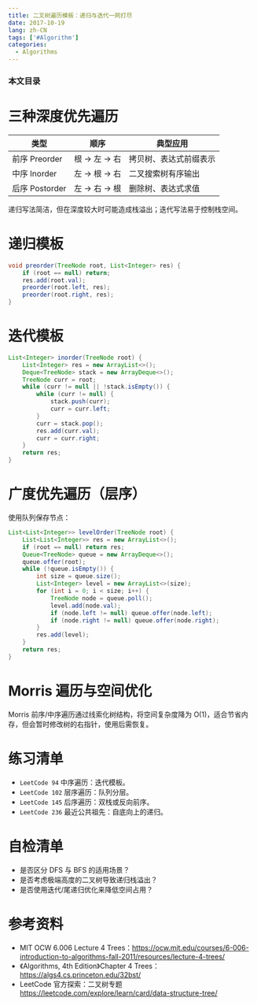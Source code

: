 ```yaml
---
title: 二叉树遍历模板：递归与迭代一网打尽
date: 2017-10-19
lang: zh-CN
tags: ['#Algorithm']
categories:
  - Algorithms
---
```


### 本文目录
<!-- toc -->

# 三种深度优先遍历
| 类型 | 顺序 | 典型应用 |
|---|---|---|
| 前序 Preorder | 根 → 左 → 右 | 拷贝树、表达式前缀表示 |
| 中序 Inorder | 左 → 根 → 右 | 二叉搜索树有序输出 |
| 后序 Postorder | 左 → 右 → 根 | 删除树、表达式求值 |

递归写法简洁，但在深度较大时可能造成栈溢出；迭代写法易于控制栈空间。

# 递归模板
```java
void preorder(TreeNode root, List<Integer> res) {
    if (root == null) return;
    res.add(root.val);
    preorder(root.left, res);
    preorder(root.right, res);
}
```

# 迭代模板
```java
List<Integer> inorder(TreeNode root) {
    List<Integer> res = new ArrayList<>();
    Deque<TreeNode> stack = new ArrayDeque<>();
    TreeNode curr = root;
    while (curr != null || !stack.isEmpty()) {
        while (curr != null) {
            stack.push(curr);
            curr = curr.left;
        }
        curr = stack.pop();
        res.add(curr.val);
        curr = curr.right;
    }
    return res;
}
```

# 广度优先遍历（层序）
使用队列保存节点：
```java
List<List<Integer>> levelOrder(TreeNode root) {
    List<List<Integer>> res = new ArrayList<>();
    if (root == null) return res;
    Queue<TreeNode> queue = new ArrayDeque<>();
    queue.offer(root);
    while (!queue.isEmpty()) {
        int size = queue.size();
        List<Integer> level = new ArrayList<>(size);
        for (int i = 0; i < size; i++) {
            TreeNode node = queue.poll();
            level.add(node.val);
            if (node.left != null) queue.offer(node.left);
            if (node.right != null) queue.offer(node.right);
        }
        res.add(level);
    }
    return res;
}
```

# Morris 遍历与空间优化
Morris 前序/中序遍历通过线索化树结构，将空间复杂度降为 O(1)，适合节省内存，但会暂时修改树的右指针，使用后需恢复。

# 练习清单
- `LeetCode 94` 中序遍历：迭代模板。
- `LeetCode 102` 层序遍历：队列分层。
- `LeetCode 145` 后序遍历：双栈或反向前序。
- `LeetCode 236` 最近公共祖先：自底向上的递归。

# 自检清单
- 是否区分 DFS 与 BFS 的适用场景？
- 是否考虑极端高度的二叉树导致递归栈溢出？
- 是否使用迭代/尾递归优化来降低空间占用？

# 参考资料
- MIT OCW 6.006 Lecture 4 Trees：https://ocw.mit.edu/courses/6-006-introduction-to-algorithms-fall-2011/resources/lecture-4-trees/ 
- 《Algorithms, 4th Edition》Chapter 4 Trees：https://algs4.cs.princeton.edu/32bst/
- LeetCode 官方探索：二叉树专题 https://leetcode.com/explore/learn/card/data-structure-tree/
